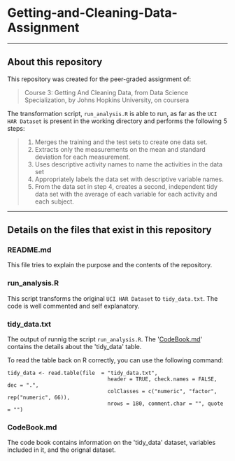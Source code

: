 # Getting-and-Cleaning-Data-Assignment
***  

## About this repository 
 
This repository was created for the peer-graded assignment of: 

> Course 3: Getting And Cleaning Data, 
> from Data Science Specialization, 
> by Johns Hopkins University, 
> on coursera  

The transformation script, `run_analysis.R` is able to run, 
as far as the `UCI HAR Dataset` is present in the working
directory and performs the following 5 steps:

> 1. Merges the training and the test sets to create one data set. 
> 2. Extracts only the measurements on the mean and standard deviation for
each measurement. 
> 3. Uses descriptive activity names to name the activities in the data set 
> 4. Appropriately labels the data set with descriptive variable names. 
> 5. From the data set in step 4, creates a second, independent tidy data set
with the average of each variable for each activity and each subject. 

*** 
## Details on the files that exist in this repository  
 

### README.md 
This file tries to explain the purpose and the contents of the repository.

 
### run_analysis.R 
 
This script transforms the original `UCI HAR Dataset` to `tidy_data.txt`.
The code is well commented and self explanatory.
    
### tidy_data.txt 
 
The output of runnig the script `run_analysis.R`.
The 
'[CodeBook.md](https://github.com/kusalhettiarachchi/getting-and-clearning-data/blob/main/CodeBook.md)' 
contains the details about the 'tidy_data' table.

To read the table back on R correctly, you can use the following command:
```   
tidy_data <- read.table(file  = "tidy_data.txt", 
                                header = TRUE, check.names = FALSE, dec = ".", 
                                colClasses = c("numeric", "factor", rep("numeric", 66)), 
                                nrows = 180, comment.char = "", quote = "") 
``` 
 
### CodeBook.md 

The code book contains information on the 'tidy_data' dataset, variables included in it, and the orignal dataset.
 
